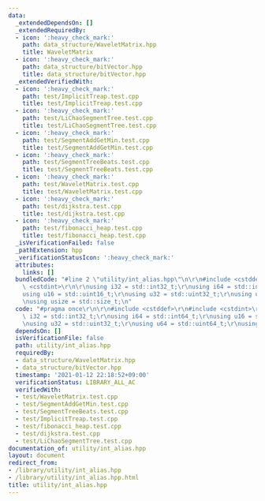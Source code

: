 ```yaml
---
data:
  _extendedDependsOn: []
  _extendedRequiredBy:
  - icon: ':heavy_check_mark:'
    path: data_structure/WaveletMatrix.hpp
    title: WaveletMatrix
  - icon: ':heavy_check_mark:'
    path: data_structure/bitVector.hpp
    title: data_structure/bitVector.hpp
  _extendedVerifiedWith:
  - icon: ':heavy_check_mark:'
    path: test/ImplicitTreap.test.cpp
    title: test/ImplicitTreap.test.cpp
  - icon: ':heavy_check_mark:'
    path: test/LiChaoSegmentTree.test.cpp
    title: test/LiChaoSegmentTree.test.cpp
  - icon: ':heavy_check_mark:'
    path: test/SegmentAddGetMin.test.cpp
    title: test/SegmentAddGetMin.test.cpp
  - icon: ':heavy_check_mark:'
    path: test/SegmentTreeBeats.test.cpp
    title: test/SegmentTreeBeats.test.cpp
  - icon: ':heavy_check_mark:'
    path: test/WaveletMatrix.test.cpp
    title: test/WaveletMatrix.test.cpp
  - icon: ':heavy_check_mark:'
    path: test/dijkstra.test.cpp
    title: test/dijkstra.test.cpp
  - icon: ':heavy_check_mark:'
    path: test/fibonacci_heap.test.cpp
    title: test/fibonacci_heap.test.cpp
  _isVerificationFailed: false
  _pathExtension: hpp
  _verificationStatusIcon: ':heavy_check_mark:'
  attributes:
    links: []
  bundledCode: "#line 2 \"utility/int_alias.hpp\"\n\r\n#include <cstddef>\r\n#include\
    \ <cstdint>\r\n\r\nusing i32 = std::int32_t;\r\nusing i64 = std::int64_t;\r\n\
    using u16 = std::uint16_t;\r\nusing u32 = std::uint32_t;\r\nusing u64 = std::uint64_t;\r\
    \nusing usize = std::size_t;\n"
  code: "#pragma once\r\n\r\n#include <cstddef>\r\n#include <cstdint>\r\n\r\nusing\
    \ i32 = std::int32_t;\r\nusing i64 = std::int64_t;\r\nusing u16 = std::uint16_t;\r\
    \nusing u32 = std::uint32_t;\r\nusing u64 = std::uint64_t;\r\nusing usize = std::size_t;"
  dependsOn: []
  isVerificationFile: false
  path: utility/int_alias.hpp
  requiredBy:
  - data_structure/WaveletMatrix.hpp
  - data_structure/bitVector.hpp
  timestamp: '2021-01-12 22:18:52+09:00'
  verificationStatus: LIBRARY_ALL_AC
  verifiedWith:
  - test/WaveletMatrix.test.cpp
  - test/SegmentAddGetMin.test.cpp
  - test/SegmentTreeBeats.test.cpp
  - test/ImplicitTreap.test.cpp
  - test/fibonacci_heap.test.cpp
  - test/dijkstra.test.cpp
  - test/LiChaoSegmentTree.test.cpp
documentation_of: utility/int_alias.hpp
layout: document
redirect_from:
- /library/utility/int_alias.hpp
- /library/utility/int_alias.hpp.html
title: utility/int_alias.hpp
---
```

